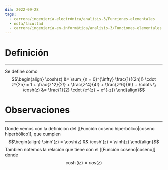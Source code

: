 ```yaml
---
dia: 2022-09-28
tags:
  - carrera/ingeniería-electrónica/analisis-3/Funciones-elementales
  - nota/facultad
  - carrera/ingeniería-en-informática/analisis-3/Funciones-elementales
---
```

# Definición
---
Se define como
$$\begin{align} 
    \cosh(z) &= \sum_{n = 0}^{\infty} \frac{1}{(2n)!} \cdot z^{2n} = 1 + \frac{z^2}{2!} + \frac{z^4}{4!} + \frac{z^6}{6!} + \cdots \\
    \cosh(z) &= \frac{1}{2} \cdot (e^{z} + e^{-z})
\end{align}$$

# Observaciones
---
Donde vemos con la definición del [[Función coseno hiperbólico|coseno hiperbólico]], que cumplen
$$\begin{align} \sinh'(z) = \cosh(z) && \cosh'(z) = \sinh(z) \end{align}$$
Tambien notemos la relación que tiene con el [[Función coseno|coseno]] donde 
$$ \cosh(iz) = cos(z) $$